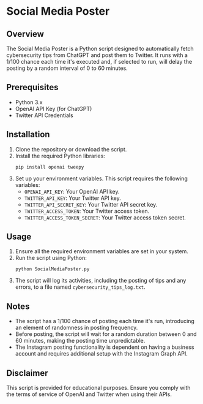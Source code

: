 
# Social Media Poster

## Overview
The Social Media Poster is a Python script designed to automatically fetch cybersecurity tips from ChatGPT and post them to Twitter.
It runs with a 1/100 chance each time it's executed and, if selected to run, will delay the posting by a random interval of 0 to 60 minutes.

## Prerequisites
- Python 3.x
- OpenAI API Key (for ChatGPT)
- Twitter API Credentials

## Installation
1. Clone the repository or download the script.
2. Install the required Python libraries:
   ```
   pip install openai tweepy
   ```
3. Set up your environment variables. This script requires the following variables:
   - `OPENAI_API_KEY`: Your OpenAI API key.
   - `TWITTER_API_KEY`: Your Twitter API key.
   - `TWITTER_API_SECRET_KEY`: Your Twitter API secret key.
   - `TWITTER_ACCESS_TOKEN`: Your Twitter access token.
   - `TWITTER_ACCESS_TOKEN_SECRET`: Your Twitter access token secret.

## Usage
1. Ensure all the required environment variables are set in your system.
2. Run the script using Python:
   ```
   python SocialMediaPoster.py
   ```
3. The script will log its activities, including the posting of tips and any errors, to a file named `cybersecurity_tips_log.txt`.

## Notes
- The script has a 1/100 chance of posting each time it's run, introducing an element of randomness in posting frequency.
- Before posting, the script will wait for a random duration between 0 and 60 minutes, making the posting time unpredictable.
- The Instagram posting functionality is dependent on having a business account and requires additional setup with the Instagram Graph API.

## Disclaimer
This script is provided for educational purposes. Ensure you comply with the terms of service of OpenAI and Twitter when using their APIs. 
